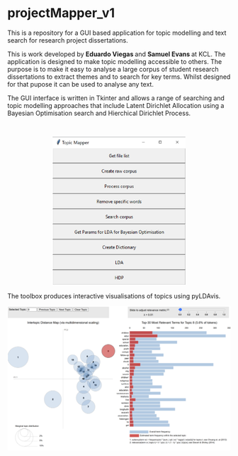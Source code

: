 # projectMapper_v1
 
This is a repository for a GUI based application for topic modelling and text search for research project dissertations.  

This is work developed by <b> Eduardo Viegas </b> and <b> Samuel Evans </b> at KCL.   The application is designed to make topic modelling accessible to others.  The purpose is to make it easy to analyse a large corpus of student research dissertations to extract themes and to search for key terms.  Whilst designed for that pupose it can be used to analyse any text.

The GUI interface is written in Tkinter and allows a range of searching and topic modelling approaches that include Latent Dirichlet Allocation using a Bayesian Optimisation search and Hierchical Dirichlet Process.

<br>

<p align="center">
  <img src="GUI_overview.png" width="300" >
</p>

The toolbox produces interactive visualisations of topics using pyLDAvis.

<p align="center">
  <img src="Visualisation.png" width="700" >
</p>


